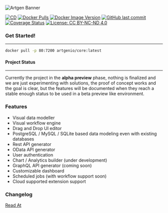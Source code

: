 ![Artgen Banner](https://user-images.githubusercontent.com/3441017/140712817-6de39d70-74ab-43d2-924f-b02776953c27.png)

[![CD](https://github.com/artgenio/core/actions/workflows/cd.yml/badge.svg?branch=main)](https://github.com/artgenio/core/actions/workflows/cd.yml)
[![Docker Pulls](https://img.shields.io/docker/pulls/artgenio/core)](https://hub.docker.com/r/artgenio/core)
[![Docker Image Version](https://img.shields.io/docker/v/artgenio/core)](https://hub.docker.com/r/artgenio/core)
[![GitHub last commit](https://img.shields.io/github/last-commit/artgenio/core)](https://github.com/ArtgenIO/Core/commits/main)
[![Coverage Status](https://coveralls.io/repos/github/ArtgenIO/Core/badge.svg?branch=main)](https://coveralls.io/github/ArtgenIO/Core?branch=main)
[![License: CC BY-NC-ND 4.0](https://img.shields.io/badge/License-CC%20BY--NC--ND%204.0-lightgrey.svg)](https://creativecommons.org/licenses/by-nc-nd/4.0/)

### Get Started!

---

```sh
docker pull -p 80:7200 artgenio/core:latest
```

#### Project Status

---

Currently the project in the **alpha preview** phase, nothing is finalized and we are just experimenting with solutions, the proof of concept works and the goal is clear, but the features will be documented when they reach a stable enough status to be used in a beta preview like environment.

### Features

- Visual data modeller
- Visual workflow engine
- Drag and Drop UI editor
- PostgreSQL / MySQL / SQLite based data modeling even with existing databases
- Rest API generator
- OData API generator
- User authentication
- Chart / Analytics builder (under development)
- GraphQL API generator (coming soon)
- Customizable dashboard
- Scheduled jobs (with workflow support soon)
- Cloud supported extension support

### Changelog

[Read At](./changelog.md)

